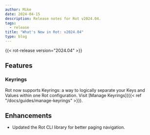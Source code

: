 ```yaml
---
author: Mike
date: 2024-04-15
description: Release notes for Rot v2024.04.
tags:
  - release
title: "What's New in Rot: v2024.04"
type: blog
---
```


{{< rot-release version="2024.04" >}}

## Features

### Keyrings

Rot now supports Keyrings: a way to logically separate your Keys and Values within one Rot configuration.  Visit [Manage Keyrings]({{< ref "/docs/guides/manage-keyrings" >}}).

## Enhancements

- Updated the Rot CLI library for better paging navigation.
